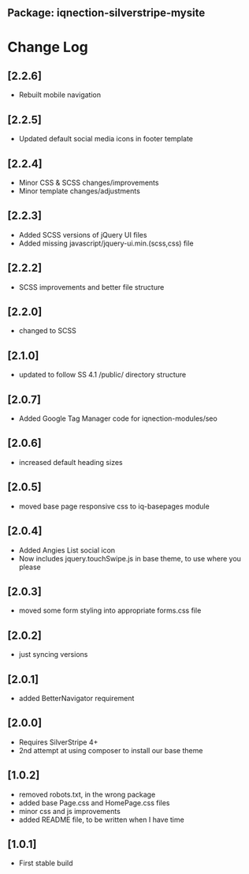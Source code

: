 ## Package: iqnection-silverstripe-mysite
# Change Log

## [2.2.6]
- Rebuilt mobile navigation

## [2.2.5]
- Updated default social media icons in footer template

## [2.2.4]
- Minor CSS & SCSS changes/improvements
- Minor template changes/adjustments

## [2.2.3]
- Added SCSS versions of jQuery UI files
- Added missing javascript/jquery-ui.min.(scss,css) file

## [2.2.2]
- SCSS improvements and better file structure

## [2.2.0]
- changed to SCSS

## [2.1.0]
- updated to follow SS 4.1 /public/ directory structure

## [2.0.7]
- Added Google Tag Manager code for iqnection-modules/seo

## [2.0.6]
- increased default heading sizes

## [2.0.5]
- moved base page responsive css to iq-basepages module

## [2.0.4]
- Added Angies List social icon
- Now includes jquery.touchSwipe.js in base theme, to use where you please

## [2.0.3]
- moved some form styling into appropriate forms.css file

## [2.0.2]
- just syncing versions

## [2.0.1]
- added BetterNavigator requirement

## [2.0.0]
- Requires SilverStripe 4+
- 2nd attempt at using composer to install our base theme

## [1.0.2]
- removed robots.txt, in the wrong package
- added base Page.css and HomePage.css files
- minor css and js improvements
- added README file, to be written when I have time


## [1.0.1]
- First stable build